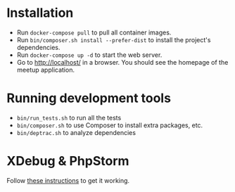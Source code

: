 # Installation

- Run `docker-compose pull` to pull all container images.
- Run `bin/composer.sh install --prefer-dist` to install the project's dependencies.
- Run `docker-compose up -d` to start the web server.
- Go to [http://localhost/](http://localhost/) in a browser. You should see the homepage of the meetup application.

# Running development tools

- `bin/run_tests.sh` to run all the tests
- `bin/composer.sh` to use Composer to install extra packages, etc.
- `bin/deptrac.sh` to analyze dependencies

# XDebug & PhpStorm

Follow [these instructions](https://github.com/matthiasnoback/php-workshop-tools#setting-up-xdebug-with-phpstorm) to get it working.

